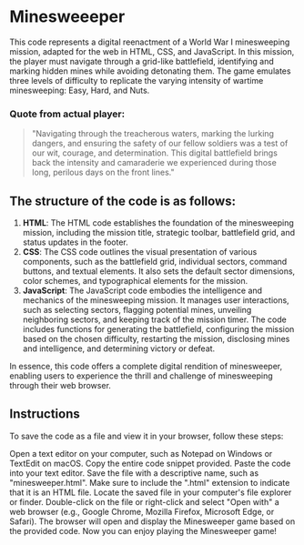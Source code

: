 # Minesweeeper
This code represents a digital reenactment of a World War I minesweeping mission, adapted for the web in HTML, CSS, and JavaScript. In this mission, the player must navigate through a grid-like battlefield, identifying and marking hidden mines while avoiding detonating them. The game emulates three levels of difficulty to replicate the varying intensity of wartime minesweeping: Easy, Hard, and Nuts.

### Quote from actual player:
> "Navigating through the treacherous waters, marking the lurking dangers, and ensuring the safety of our fellow soldiers was a test of our wit, courage, and determination. This digital battlefield brings back the intensity and camaraderie we experienced during those long, perilous days on the front lines."

## The structure of the code is as follows:
1. **HTML**: The HTML code establishes the foundation of the minesweeping mission, including the mission title, strategic toolbar, battlefield grid, and status updates in the footer.
2. **CSS**: The CSS code outlines the visual presentation of various components, such as the battlefield grid, individual sectors, command buttons, and textual elements. It also sets the default sector dimensions, color schemes, and typographical elements for the mission.
3. **JavaScript**: The JavaScript code embodies the intelligence and mechanics of the minesweeping mission. It manages user interactions, such as selecting sectors, flagging potential mines, unveiling neighboring sectors, and keeping track of the mission timer. The code includes functions for generating the battlefield, configuring the mission based on the chosen difficulty, restarting the mission, disclosing mines and intelligence, and determining victory or defeat.

In essence, this code offers a complete digital rendition of minesweeper, enabling users to experience the thrill and challenge of minesweeping through their web browser.

## Instructions
To save the code as a file and view it in your browser, follow these steps:

Open a text editor on your computer, such as Notepad on Windows or TextEdit on macOS.
Copy the entire code snippet provided.
Paste the code into your text editor.
Save the file with a descriptive name, such as "minesweeper.html". Make sure to include the ".html" extension to indicate that it is an HTML file.
Locate the saved file in your computer's file explorer or finder.
Double-click on the file or right-click and select "Open with" a web browser (e.g., Google Chrome, Mozilla Firefox, Microsoft Edge, or Safari).
The browser will open and display the Minesweeper game based on the provided code.
Now you can enjoy playing the Minesweeper game!




